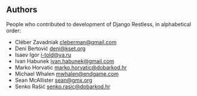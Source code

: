 ## Authors

People who contributed to development of Django Restless, in alphabetical
order:

* Cléber Zavadniak <cleberman@gmail.com>
* Deni Bertović <deni@kset.org>
* Isaev Igor <i-told@ya.ru>
* Ivan Habunek <ivan.habunek@gmail.com>
* Marko Horvatic <marko.horvatic@dobarkod.hr>
* Michael Whalen <mwhalen@endgame.com>
* Sean McAllister <sean@gmx.org>
* Senko Rašić <senko.rasic@dobarkod.hr>
